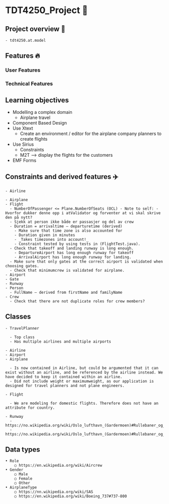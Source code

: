 # TDT4250_Project 💾

## Project overview 📢

    - tdt4250.at.model

## Features 🔥

### User Features

### Technical Features

## Learning objectives

- Modelling a complex domain
  - Airplane travel
- Component Based Design
- Use Xtext
  - Create an environment / editor for the airplane company planners to create flights
- Use Sirius
  - Constraints
  - M2T --> display the flights for the customers
- EMF Forms

## Constraints and derived features ✈️

    - Airline

    - Airplane
    - Flight
      - NumberOfPassenger <= Plane.NumberOfSeats (OCL) - Note to self: - Hvorfor dukker denne opp i atValidator og forventer at vi skal skrive den på nytt?
      - Sjekk at person ikke både er passasjer og del av crew
      - Duration = arrivaltime – departuretime (derived)
        - Make sure that time zone is also accounted for
        - Duration given in minutes
        - _Takes timezones into account!_
        - Constraint tested by using tests in (FlightTest.java).
      - Check that takeoff and landing runway is long enough.
        - DepartureAirport has long enough runway for takeoff
        - ArrivalAirport has long enough runway for landing.
      - Make sure that only gates at the correct airport is validated when choosing gates.
      - Check that minimumcrew is validated for airplane.
    - Airport
    - Gate
    - Runway
    - Person
      - FullName – derived from firstName and familyName
    - Crew
      - Check that there are not duplicate roles for crew members?

## Classes

    - TravelPlanner

      - Top class
      - Has multiple airlines and multiple airports

    - Airline
    - Airport
    - Airplane

      - Is now contained in Airline, but could be argumented that it can exist without an airline, and be referenced by the airline instead. We have decided to keep it contained within an airline.
      - Did not include weight or maximumweight, as our application is designed for travel planners and not plane engineers.

    - Flight

      - We are modeling for domestic flights. Therefore does not have an attribute for country.

    - Runway
      - https://no.wikipedia.org/wiki/Oslo_lufthavn_(Gardermoen)#Rullebaner_og_flytrafikkontroll
      - https://no.wikipedia.org/wiki/Oslo_lufthavn_(Gardermoen)#Rullebaner_og_flytrafikkontroll

## Data types

    • Role
    	○ https://en.wikipedia.org/wiki/Aircrew
    • Gender
    	○ Male
    	○ Female
    	○ Other
    • AirplaneType
    	○ https://nn.wikipedia.org/wiki/SAS
    	○ https://en.wikipedia.org/wiki/Boeing_737#737-800
